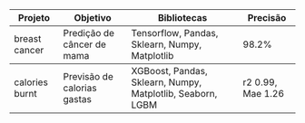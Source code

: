 <table>
  <thead>
    <tr>
      <th>Projeto</th>
      <th>Objetivo</th>
      <th>Bibliotecas</th>
      <th>Precisão</th>
    </tr>
  </thead>
  <tbody>
    <tr>
      <td>breast cancer</td>
      <td>Predição de câncer de mama</td>
      <td>Tensorflow, Pandas, Sklearn, Numpy, Matplotlib </td>
      <td>98.2%</td>
    </tr>
    
  </tbody>

  <tbody>
    <tr>
      <td>calories burnt</td>
      <td>Previsão de calorias gastas</td>
      <td>XGBoost, Pandas, Sklearn, Numpy, Matplotlib, Seaborn, LGBM </td>
      <td>r2 0.99, Mae 1.26</td>
    </tr>
    
  </tbody>
  
</table>
